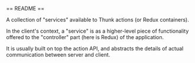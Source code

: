 == README ==

A collection of "services" available to Thunk actions (or Redux containers). 

In the client's context, a "service" is as a higher-level piece of functionality offered to 
the "controller" part (here is Redux) of the application.

It is usually built on top the action API, and abstracts the details of actual communication
between server and client.
